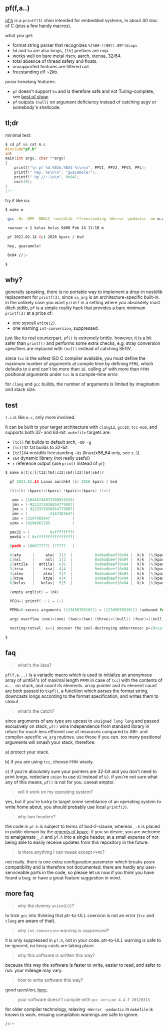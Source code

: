 ## pf(f,a..)

[pf.h](https://github.com/kelas/pf/blob/master/pf.h) is a `printf(3)` shim intended for embedded systems, in about 40 sloc of C (plus a few handy macros).

what you get:

* format string parser that recognizes `%[%0#-][09][.09*]dcups`
* `%d` and `%u` are also longs, `[lh]` prefixes are nop.
* works well on bare metal riscv, aarch, xtensa, 32/64.
* total absence of thread safety and floats.
* unsupported features are filtered out.
* freestanding elf ~2kb.

posix-breaking features:

* `pf` doesn't support `%n` and is therefore safe and not Turing-complete, see [best of show](https://www.ioccc.org/2020/carlini/index.html).
* `pf` outputs `(null)` on argument deficiency instead of catching segv or somebody's shellcode.

## tl;dr

minimal test:

```c
$ cd pf && cat m.c
#include"pf.h"
int
main(int argc, char **argv)
{
    printf("\n pf %d.%02d.%02d %s\n\n", PFV1, PFV2, PFV3, PFL);
    printf(" hey, %s\n\n", "guacamole!");
    printf(" %p //:~\n\n", 0x04);
    exit(0);
}
//:~
```

try it like so:

```bash
$ make m

 gcc -Os -DPF -DNOLC -nostdlib -ffreestanding -Werror -pedantic -om m.c s.S

 rwxrwxr-x 1 kelas kelas 9400 Feb 14 11:18 m

 pf 2021.02.14 (c) 2020 kparc / bsd

 hey, guacamole!

 0x04 //:~

$
```

## why?

generally speaking, there is no portable way to implement a drop-in nostdlib
replacement for `printf(3)`, since `va_arg` is an architecture-specific
built-in. in the unlikely case you want `printf` in a setting where you
absolutely must ditch stdlib, `pf` is a simple reality hack that provides
a bare minimum `printf(3)` at a price of:

* one syscall `write(2)`.
* one warning `int-conversion`, suppressed.

just like its real counterpart, `pf()` is extremely brittle. however, it
is a bit safer than `printf()` and performs some extra checks, e.g. stray
conversion specifiers are replaced with `(null)` instead of catching SEGV.

since `tcc` is the safest ISO C compiler available, you must define
the maximum number of arguments at compile time by defining `PFMX`, which
defaults to `8` and can't be more than `16`. calling `pf` with more than
`PFMX` positional arguments under `tcc` is a compile-time error.

for `clang` and `gcc` builds, the number of arguments is limited by imagination
and stack size.

## test

`t.c` is like `m.c`, only more involved.

it can be built to your target architecture with `clang12`, `gcc10`, `tcc-mob`,
and supports both 32- and 64-bit. `makefile` targets are:

* `[tcl]` fat builds to default arch, `-O0 -g`
* `[tcl]32` fat builds to 32-bit
* `[tcl]64` nostdlib freestanding `-Os` (linux/x86_64 only, see `s.S`)
* `s64` dynamic library (not really useful)
* `r` reference output (use `printf` instead of `pf`)

```c
$ make m|t|c|l|t32|t64|c32|c64|l32|l64|s64|r

  pf 2021.02.14 Linux aarch64 (c) 2020 kparc / bsd

  (%)=(%) (kparc)=(kparc) (kparc)=(kparc) ()=()

   umx = (18446744073709551615)
   jmn = (-9223372036854775807)
   jmx = ( 9223372036854775807)
   imn = (         -2147483647)
   imx = (2147483647          )
  uimx = (4294967295          )

  pmx32 = (         0xffffffff)
  pmx64 = ( 0xffffffffffffffff)

  0pad0 = (00077777) (77777   )

  0|atw     |     atw|  3|3  |          0xdeadbeef|0x04 |  k|k  |%|kparc|%|
  1|nsl     |     nsl|  3|3  |          0xdeadbeef|0x04 |  k|k  |%|kparc|%|
  2|attila  |  attila|  6|6  |          0xdeadbeef|0x04 |  k|k  |%|kparc|%|
  3|icsa    |    icsa|  4|4  |          0xdeadbeef|0x04 |  k|k  |%|kparc|%|
  4|alex    |    alex|  4|4  |          0xdeadbeef|0x04 |  k|k  |%|kparc|%|
  5|ktye    |    ktye|  4|4  |          0xdeadbeef|0x04 |  k|k  |%|kparc|%|
  6|kelas   |   kelas|  5|5  |          0xdeadbeef|0x04 |  k|k  |%|kparc|%|

  (empty arglist) = (ok)

  PFCH=1 printf('~') = (~)

  PFMX=0 excess arguments (1234567891011) = (1234567891011) (unbound for gcc/clang builds)

  argc overflow (one)=(one) (two)=(two) (three)=((null)) (four)=((null))

  nesting+retval: s=(i uncover the soul-destroying abhorrence) p=(0xcafebabe)=(3405691582) c=(K) eot=(0x04) n=(108) //:~

$
```

## faq

> what's the idea?

`pf(f,a...)` is a variadic macro which is used to initialize an anonymous
array of uint64's (of maximal length `PFMX` in case of `tcc`) with the contents of `a...` on
stack, and count its elements. array pointer and its element count are both passed to
`txpf()`, a functiion which parses the format string, downcasts longs according to the 
format specification, and writes them to stdout.

> what's the catch?

since arguments of any type are upcast to `unsigned long long` and passed exclusively on stack,
`pf()` wins independence from standard library in return for much less efficient use of resources 
compared to ABI- and compiler-specific `va_arg` routines. use those if you can. too many positional 
arguments will smash your stack, therefore:

a) protect your stack.

b) if you are using `tcc`, choose `PFMX` wisely.

c) if you're absolutely sure your pointers are 32-bit and you don't need to print
longs, redeclare `union` to use `UI` instead of `UJ`. if you're not sure what
any of this means, `pf()` is not for you. caveat emptor.

> will it work on my operating system?

yes, but if you're lucky to target some semblance of an operating system to write
home about, you should probably use local `printf(3)`.

> why two headers?

the code in `pf.h` is subject to terms of bsd-2-clause, whereas `_.h` is
placed in public domain by the [regents of kparc](https://github.com/kparc).
if you so desire, you are welcome to amalgamate `_.h` and `pf.h` into a single header,
at a small expense of not being able to easily receive updates from this repository
in the future.

> is there anything I can tweak except `PFMX`?

not really. there is one extra configuration parameter which breaks posix
compatibility and is therefore not documented. there are hardly any
user-serviceable parts in the code, so please let us now if you think
you have found a bug, or have a great feature suggestion in mind.

## more faq

> why the dummy `union{UJ}`?

to trick `gcc` into thinking that ptr-to-ULL coercion is not an error (`tcc`
and `clang` are aware of that).

> why `int-conversion` warning is suppressed?

it is only suppressed in `pf.h`, not in your code. ptr-to-ULL warning is
safe to be ignored, no lossy casts are taking place.

> why this software is written this way?

because this way the software is faster to write, easier to read, and safer to run.
your mileage may vary.

> how to write software this way?

good question, [here](https://github.com/kelas/pf/issues/1#issuecomment-780178557).

> your software doesn't compile with `gcc version 4.4.7 20120313`

for older compiler technology, relaxing `-Werror -pedantic` in `makefile` 
is known to work. ensuing compilation warnings are safe to ignore.

`//:~`
